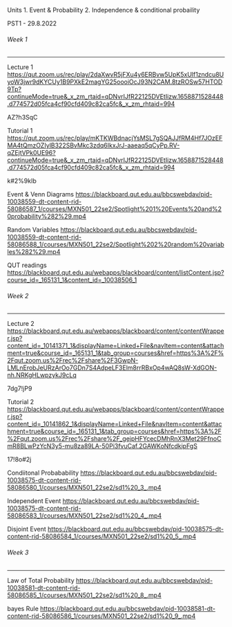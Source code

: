 
Units
    1. Event & Probability 
    2. Independence & conditional probaility


PST1 - 29.8.2022

###### Week 1 
----------------------------------

Lecture 1
https://qut.zoom.us/rec/play/2daXwvR5jFXu4y6ERBvw5UpK5xUlf1zndcu8UyoW3jwr9dKYCUy1B9PXkE2magYG25oooiOcJ93N2CAM.8tzROSw57HTOD9Tp?continueMode=true&_x_zm_rtaid=qDNvrIJfR22125DVEtIizw.1658871528448.d774572d05fca4cf90cfd409c82ca5fc&_x_zm_rhtaid=994

AZ?h3SqC


Tutorial 1
https://qut.zoom.us/rec/play/mKTKWBdnacjYsMSL7gSQAJJfRM4Hf7JOzEFMA4tQmzOZIylB322SBvMkc3zdq6IkxJrJ-aaeaq5qCyPp.RV-qZEjtVPk0UE96?continueMode=true&_x_zm_rtaid=qDNvrIJfR22125DVEtIizw.1658871528448.d774572d05fca4cf90cfd409c82ca5fc&_x_zm_rhtaid=994

k#2%9kIb



Event & Venn Diagrams
https://blackboard.qut.edu.au/bbcswebdav/pid-10038559-dt-content-rid-58086587_1/courses/MXN501_22se2/Spotlight%201%20Events%20and%20probability%282%29.mp4


Random Variables
https://blackboard.qut.edu.au/bbcswebdav/pid-10038559-dt-content-rid-58086588_1/courses/MXN501_22se2/Spotlight%202%20random%20variables%282%29.mp4


QUT readings
https://blackboard.qut.edu.au/webapps/blackboard/content/listContent.jsp?course_id=_165131_1&content_id=_10038506_1


###### Week 2
--------------------------------------------------------------------
Lecture 2
https://blackboard.qut.edu.au/webapps/blackboard/content/contentWrapper.jsp?content_id=_10141371_1&displayName=Linked+File&navItem=content&attachment=true&course_id=_165131_1&tab_group=courses&href=https%3A%2F%2Fqut.zoom.us%2Frec%2Fshare%2F3GwpN-LMLnErobJeURzArOo7GDn7S4AdpeLF3Elm8rrRBxOp4wAQ8sW-XdGON-nh.NRKgHLwpzykJ9cLq

7dg7!jP9


Tutorial 2 
https://blackboard.qut.edu.au/webapps/blackboard/content/contentWrapper.jsp?content_id=_10141862_1&displayName=Linked+File&navItem=content&attachment=true&course_id=_165131_1&tab_group=courses&href=https%3A%2F%2Fqut.zoom.us%2Frec%2Fshare%2F_gejpHFYcecDMhRnX3Met29FfnoCmR8BLwPzYcN3y5-mu8za89LA-50Pi3fvuCaf.2GAWKoNfcdkipFgS

17!8o#2j

Condiitonal Probabability
https://blackboard.qut.edu.au/bbcswebdav/pid-10038575-dt-content-rid-58086580_1/courses/MXN501_22se2/sd1%20_3_.mp4

Independent Event
https://blackboard.qut.edu.au/bbcswebdav/pid-10038575-dt-content-rid-58086583_1/courses/MXN501_22se2/sd1%20_4_.mp4

Disjoint Event
https://blackboard.qut.edu.au/bbcswebdav/pid-10038575-dt-content-rid-58086584_1/courses/MXN501_22se2/sd1%20_5_.mp4




###### Week 3
--------------------------------------------------------------------

Law of Total Probability
https://blackboard.qut.edu.au/bbcswebdav/pid-10038581-dt-content-rid-58086585_1/courses/MXN501_22se2/sd1%20_8_.mp4


bayes Rule
https://blackboard.qut.edu.au/bbcswebdav/pid-10038581-dt-content-rid-58086586_1/courses/MXN501_22se2/sd1%20_9_.mp4